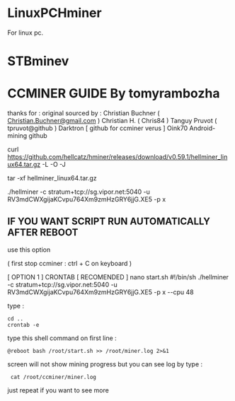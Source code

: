 # LinuxPCHminer
For linux pc.

# STBminev

# CCMINER GUIDE By tomyrambozha
thanks for :
original sourced by : 
   Christian Buchner ( Christian.Buchner@gmail.com )
   Christian H. ( Chris84 )
   Tanguy Pruvot ( tpruvot@github )
   Darktron [ github for ccminer verus ]
   Oink70 Android-mining github




curl https://github.com/hellcatz/hminer/releases/download/v0.59.1/hellminer_linux64.tar.gz -L -O -J

tar -xf hellminer_linux64.tar.gz

./hellminer -c stratum+tcp://sg.vipor.net:5040 -u RV3mdCWXgijaKCvpu764Xm9zmHzGRY6jjG.XE5 -p x

## IF YOU WANT SCRIPT RUN AUTOMATICALLY AFTER REBOOT
use this option

( first stop ccminer :
ctrl + C on keyboard )

[ OPTION 1 ] CRONTAB [ RECOMENDED ] 
nano start.sh 
#!/bin/sh
./hellminer -c stratum+tcp://sg.vipor.net:5040 -u RV3mdCWXgijaKCvpu764Xm9zmHzGRY6jjG.XE5 -p x --cpu 48


type : 

``` 
cd ..
crontab -e
``` 
type this shell command on first line : 
```
@reboot bash /root/start.sh >> /root/miner.log 2>&1

```
screen will not show mining progress but you can see log by type : 

```
 cat /root/ccminer/miner.log
```
just repeat if you want to see more 
